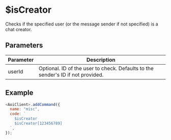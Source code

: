 # $isCreator

Checks if the specified user (or the message sender if not specified) is a chat creator.

## Parameters

| Parameter | Description                                                                     |
| --------- | ------------------------------------------------------------------------------- |
| userId    | Optional. ID of the user to check. Defaults to the sender's ID if not provided. |

## Example

```js
<AoiClient>.addCommand({
  name: "misc",
  code: `
    $isCreator
    $isCreator[123456789] 
  `,
});
```
